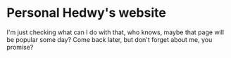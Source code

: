 # Personal Hedwy's website
I'm just checking what can I do with that, who knows, maybe that page will be popular some day? Come back later, but don't forget about me, you promise?
